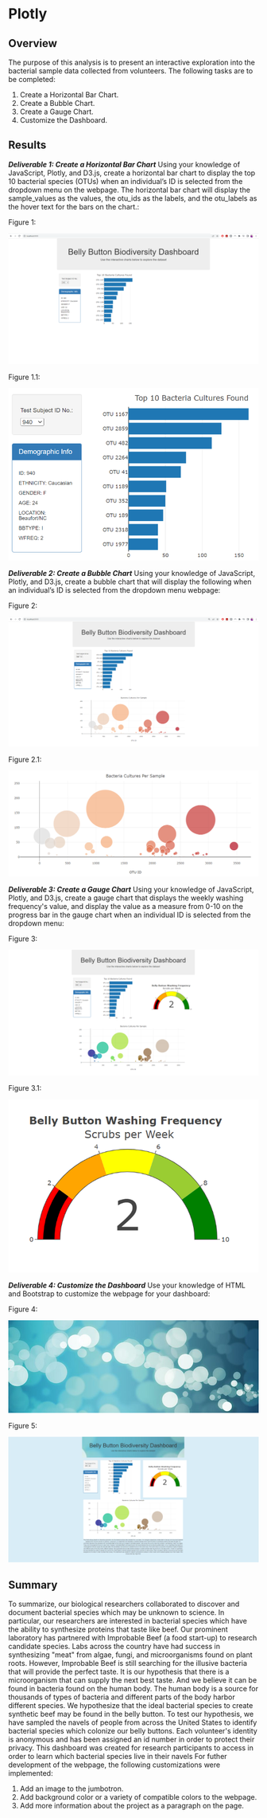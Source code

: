 # Plotly

## Overview

The purpose of this analysis is to present an interactive exploration into the bacterial sample data collected from volunteers. The following tasks are to be completed: 

1. Create a Horizontal Bar Chart.
2. Create a Bubble Chart.
3. Create a Gauge Chart.
4. Customize the Dashboard.

## Results

***Deliverable 1: Create a Horizontal Bar Chart***
Using your knowledge of JavaScript, Plotly, and D3.js, create a horizontal bar chart to display the top 10 bacterial species (OTUs) when an individual’s ID is selected from the dropdown menu on the webpage. The horizontal bar chart will display the sample_values as the values, the otu_ids as the labels, and the otu_labels as the hover text for the bars on the chart.:

Figure 1:

![Webpage](https://raw.githubusercontent.com/krismbah/Plotly/main/D1.png)


Figure 1.1:

![Bar_Chart](https://raw.githubusercontent.com/krismbah/Plotly/main/D1.1.png)


***Deliverable 2: Create a Bubble Chart***
Using your knowledge of JavaScript, Plotly, and D3.js, create a bubble chart that will display the following when an individual’s ID is selected from the dropdown menu webpage:

Figure 2:

![Webpage](https://raw.githubusercontent.com/krismbah/Plotly/main/D2.png)


Figure 2.1:

![Bubble_Chart](https://raw.githubusercontent.com/krismbah/Plotly/main/D2.1.png)


***Deliverable 3: Create a Gauge Chart***
Using your knowledge of JavaScript, Plotly, and D3.js, create a gauge chart that displays the weekly washing frequency's value, and display the value as a measure from 0-10 on the progress bar in the gauge chart when an individual ID is selected from the dropdown menu:

Figure 3:

![Webpage](https://raw.githubusercontent.com/krismbah/Plotly/main/D3.png)


Figure 3.1:

![Gauge_Chart](https://raw.githubusercontent.com/krismbah/Plotly/main/D3.1.png)


***Deliverable 4: Customize the Dashboard***
Use your knowledge of HTML and Bootstrap to customize the webpage for your dashboard:

Figure 4:

![Jumbotron_Picture](https://raw.githubusercontent.com/krismbah/Plotly/main/D4.jpg)


Figure 5:

![Webpage](https://raw.githubusercontent.com/krismbah/Plotly/main/D5.png)




## Summary

To summarize, our biological researchers collaborated to discover and document bacterial species which may be unknown to science. In particular, our researchers are interested in bacterial species which have the ability to synthesize proteins that taste like beef. Our prominent laboratory has partnered with Improbable Beef (a food start-up) to research candidate species. Labs across the country have had success in synthesizing "meat" from algae, fungi, and microorganisms found on plant roots. However, Improbable Beef is still searching for the illusive bacteria that will provide the perfect taste. It is our hypothesis that there is a microorganism that can supply the next best taste. And we believe it can be found in bacteria found on the human body. The human body is a source for thousands of types of bacteria and different parts of the body harbor different species. We hypothesize that the ideal bacterial species to create synthetic beef may be found in the belly button. To test our hypothesis, we have sampled the navels of people from across the United States to identify bacterial species which colonize our belly buttons. Each volunteer's identity is anonymous and has been assigned an id number in order to protect their privacy. This dashboard was created for research participants to access in order to learn which bacterial species live in their navels For futher development of the webpage, the following customizations were implemented:

1. Add an image to the jumbotron.
2. Add background color or a variety of compatible colors to the webpage.
3. Add more information about the project as a paragraph on the page.
